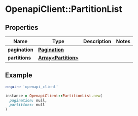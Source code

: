 # OpenapiClient::PartitionList

## Properties

| Name | Type | Description | Notes |
| ---- | ---- | ----------- | ----- |
| **pagination** | [**Pagination**](Pagination.md) |  |  |
| **partitions** | [**Array&lt;Partition&gt;**](Partition.md) |  |  |

## Example

```ruby
require 'openapi_client'

instance = OpenapiClient::PartitionList.new(
  pagination: null,
  partitions: null
)
```

